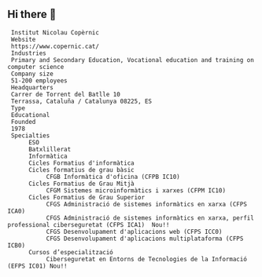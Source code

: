 ## Hi there 👋

<!--

**Here are some ideas to get you started:**

🙋‍♀️ A short introduction - what is your organization all about?
🌈 Contribution guidelines - how can the community get involved?
👩‍💻 Useful resources - where can the community find your docs? Is there anything else the community should know?
🍿 Fun facts - what does your team eat for breakfast?
🧙 Remember, you can do mighty things with the power of [Markdown](https://docs.github.com/github/writing-on-github/getting-started-with-writing-and-formatting-on-github/basic-writing-and-formatting-syntax)
-->
     
     Institut Nicolau Copèrnic     
     Website
     https://www.copernic.cat/
     Industries
     Primary and Secondary Education, Vocational education and training on computer science
     Company size
     51-200 employees
     Headquarters
     Carrer de Torrent del Batlle 10
     Terrassa, Cataluña / Catalunya 08225, ES
     Type
     Educational
     Founded
     1978
     Specialties
          ESO          
          Batxlillerat
          Informàtica          
          Cicles Formatius d'informàtica
          Cicles formatius de grau bàsic
               CFGB Informàtica d'oficina (CFPB IC10)
          Cicles Formatius de Grau Mitjà
               CFGM Sistemes microinformàtics i xarxes (CFPM IC10)
          Cicles Formatius de Grau Superior
               CFGS Administració de sistemes informàtics en xarxa (CFPS ICA0)
               CFGS Administració de sistemes informàtics en xarxa, perfil professional ciberseguretat (CFPS ICA1)  Nou!! 
               CFGS Desenvolupament d'aplicacions web (CFPS ICC0)
               CFGS Desenvolupament d'aplicacions multiplataforma (CFPS ICB0)               
          Cursos d’especialització
               Ciberseguretat en Entorns de Tecnologies de la Informació (EFPS IC01) Nou!!

